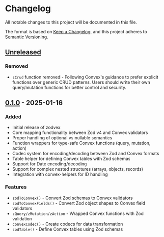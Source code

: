 # Changelog

All notable changes to this project will be documented in this file.

The format is based on [Keep a Changelog](https://keepachangelog.com/en/1.1.0/),
and this project adheres to [Semantic Versioning](https://semver.org/spec/v2.0.0.html).

## [Unreleased]

### Removed

- `zCrud` function removed - Following Convex's guidance to prefer explicit functions over generic CRUD patterns. Users should write their own query/mutation functions for better control and security.

## [0.1.0] - 2025-01-16

### Added

- Initial release of zodvex
- Core mapping functionality between Zod v4 and Convex validators
- Proper handling of optional vs nullable semantics
- Function wrappers for type-safe Convex functions (query, mutation, action)
- Codec system for encoding/decoding between Zod and Convex formats
- Table helper for defining Convex tables with Zod schemas
- Support for Date encoding/decoding
- Support for complex nested structures (arrays, objects, records)
- Integration with convex-helpers for ID handling

### Features

- `zodToConvex()` - Convert Zod schemas to Convex validators
- `zodToConvexFields()` - Convert Zod object shapes to Convex field validators
- `zQuery/zMutation/zAction` - Wrapped Convex functions with Zod validation
- `convexCodec()` - Create codecs for data transformation
- `zodTable()` - Define Convex tables using Zod schemas

[unreleased]: https://github.com/yourusername/zodvex/compare/v0.1.0...HEAD
[0.1.0]: https://github.com/yourusername/zodvex/releases/tag/v0.1.0

